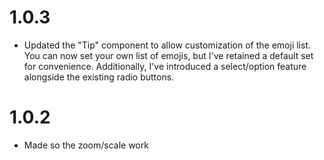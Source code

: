 # 1.0.3

* Updated the "Tip" component to allow customization of the emoji list. You can now set your own list of emojis, but I've retained a default set for convenience. Additionally, I've introduced a select/option feature alongside the existing radio buttons.


# 1.0.2

* Made so the zoom/scale work
